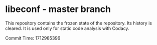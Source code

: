 # libeconf - master branch

This repository contains the frozen state of the repository.
Its history is cleared. It is used only for static code
analysis with Codacy.

Commit Time: 1712985396